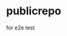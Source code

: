 # publicrepo
for e2e test
































































































































































































































































































































































































































































































































































































































































































































































































































































































































































































































































































































































































































































































































































































































































































































































































































































































































































































































































































































































































































































































































































































































































































































































































































































































































































































































































































































































































































































































































































































































































































































































































































